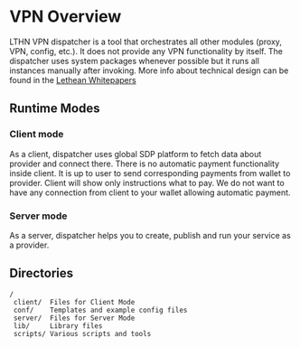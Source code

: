 # VPN Overview

LTHN VPN dispatcher is a tool that orchestrates all other modules (proxy, VPN, config, etc.). It does not provide any VPN functionality by itself.
The dispatcher uses system packages whenever possible but it runs all instances manually after invoking.
More info about technical design can be found in the [Lethean Whitepapers](https://lethean.io/vpn-whitepaper/)

## Runtime Modes

### Client mode
As a client, dispatcher uses global SDP platform to fetch data about provider and connect there. There is no automatic payment functionality inside client. It is up to user to send corresponding payments from wallet to provider.
Client will show only instructions what to pay. We do not want to have any connection from client to your wallet allowing automatic payment.


### Server mode
As a server, dispatcher helps you to create, publish and run your service as a provider.

## Directories

```
/
 client/  Files for Client Mode
 conf/    Templates and example config files
 server/  Files for Server Mode
 lib/     Library files
 scripts/ Various scripts and tools
```